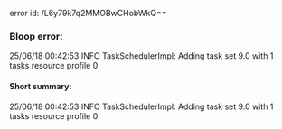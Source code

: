 error id: /L6y79k7q2MMOBwCHobWkQ==
### Bloop error:

25/06/18 00:42:53 INFO TaskSchedulerImpl: Adding task set 9.0 with 1 tasks resource profile 0
#### Short summary: 

25/06/18 00:42:53 INFO TaskSchedulerImpl: Adding task set 9.0 with 1 tasks resource profile 0